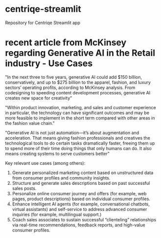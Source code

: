 # centriqe-streamlit
Repository for Centriqe Streamlit app

# recent article from McKinsey regarding Generative AI in the Retail industry - Use Cases

"In the next three to five years, generative AI could add $150 billion, conservatively, and up to $275 billion to the apparel, fashion, and luxury sectors’ operating profits, according to McKinsey analysis. From codesigning to speeding content development processes, generative AI creates new space for creativity" 

"Within product innovation, marketing, and sales and customer experience in particular, the technology can have significant outcomes and may be more feasible to implement in the short term compared with other areas in the fashion value chain." 

"Generative AI is not just automation—it’s about augmentation and acceleration. That means giving fashion professionals and creatives the technological tools to do certain tasks dramatically faster, freeing them up to spend more of their time doing things that only humans can do. It also means creating systems to serve customers better" 

Key relevant use cases (among others):
1.	Generate personalized marketing content based on unstructured data from consumer profiles and community insights.
2.	Structure and generate sales descriptions based on past successful sales posts.
3.	Personalize online consumer journey and offers (for example, web pages, product descriptions) based on individual consumer profiles.
4.	Enhance intelligent AI agents (for example, conversational chatbots, virtual assistants) and self-service to address advanced consumer inquiries (for example, multilingual support.)
5.	Coach sales associates to sustain successful “clienteling” relationships via real-time recommendations, feedback reports, and high-value consumer profiles.